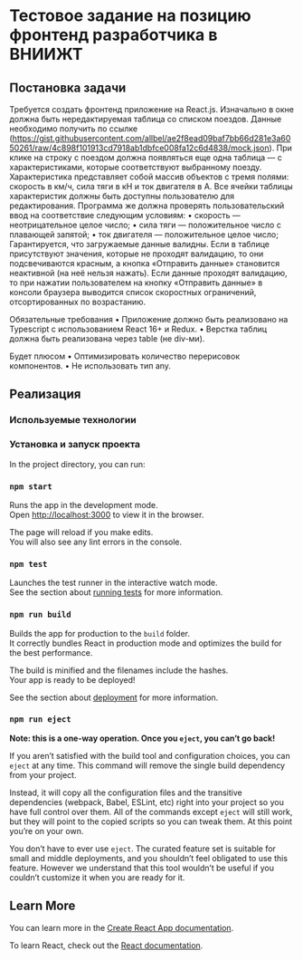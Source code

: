 # Тестовое задание на позицию фронтенд разработчика в ВНИИЖТ

## Постановка задачи
Требуется создать фронтенд приложение на React.js. Изначально в окне должна быть нередактируемая таблица со списком поездов. Данные необходимо получить по ссылке (https://gist.githubusercontent.com/allbel/ae2f8ead09baf7bb66d281e3a6050261/raw/4c898f101913cd7918ab1dbfce008fa12c6d4838/mock.json). 
При клике на строку с поездом должна появляться еще одна таблица — с характеристиками, которые соответствуют выбранному поезду. Характеристика представляет собой массив объектов с тремя полями: скорость в км/ч, сила тяги в кН и ток двигателя в А. Все ячейки таблицы характеристик должны быть доступны пользователю для редактирования. Программа же должна проверять пользовательский ввод на соответствие следующим условиям:
•	скорость — неотрицательное целое число;
•	сила тяги — положительное число с плавающей запятой;
•	ток двигателя — положительное целое число;
Гарантируется, что загружаемые данные валидны.
Если в таблице присутствуют значения, которые не проходят валидацию, то они подсвечиваются красным, а кнопка «Отправить данные» становится неактивной (на неё нельзя нажать).
Если данные проходят валидацию, то при нажатии пользователем на кнопку «Отправить данные» в консоли браузера выводится список скоростных ограничений, отсортированных по возрастанию. 

Обязательные требования
•	Приложение должно быть реализовано на Typescript с использованием React 16+ и Redux.
•	Верстка таблиц должна быть реализована через table (не div-ми).

Будет плюсом
•	Оптимизировать количество перерисовок компонентов.
•	Не использовать тип any.

## Реализация 
### Используемые технологии
### Установка и запуск проекта

In the project directory, you can run:

### `npm start`

Runs the app in the development mode.\
Open [http://localhost:3000](http://localhost:3000) to view it in the browser.

The page will reload if you make edits.\
You will also see any lint errors in the console.

### `npm test`

Launches the test runner in the interactive watch mode.\
See the section about [running tests](https://facebook.github.io/create-react-app/docs/running-tests) for more information.

### `npm run build`

Builds the app for production to the `build` folder.\
It correctly bundles React in production mode and optimizes the build for the best performance.

The build is minified and the filenames include the hashes.\
Your app is ready to be deployed!

See the section about [deployment](https://facebook.github.io/create-react-app/docs/deployment) for more information.

### `npm run eject`

**Note: this is a one-way operation. Once you `eject`, you can’t go back!**

If you aren’t satisfied with the build tool and configuration choices, you can `eject` at any time. This command will remove the single build dependency from your project.

Instead, it will copy all the configuration files and the transitive dependencies (webpack, Babel, ESLint, etc) right into your project so you have full control over them. All of the commands except `eject` will still work, but they will point to the copied scripts so you can tweak them. At this point you’re on your own.

You don’t have to ever use `eject`. The curated feature set is suitable for small and middle deployments, and you shouldn’t feel obligated to use this feature. However we understand that this tool wouldn’t be useful if you couldn’t customize it when you are ready for it.

## Learn More

You can learn more in the [Create React App documentation](https://facebook.github.io/create-react-app/docs/getting-started).

To learn React, check out the [React documentation](https://reactjs.org/).
